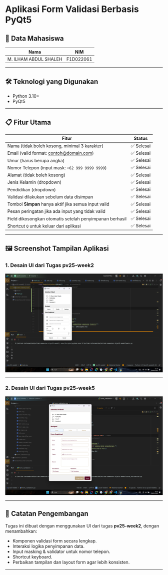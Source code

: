 # Aplikasi Form Validasi Berbasis PyQt5

## 👤 Data Mahasiswa

| Nama                  | NIM         |
|-----------------------|-------------|
| M. ILHAM ABDUL SHALEH | F1D022061   |

---

## 🛠️ Teknologi yang Digunakan

- Python 3.10+
- PyQt5

---


## 📋 Fitur Utama

| Fitur                                                                 | Status     |
|-----------------------------------------------------------------------|------------|
| Nama (tidak boleh kosong, minimal 3 karakter)                         | ✅ Selesai |
| Email (valid format: contoh@domain.com)                               | ✅ Selesai |
| Umur (harus berupa angka)                                             | ✅ Selesai |
| Nomor Telepon (input mask: `+62 999 9999 9999`)                       | ✅ Selesai |
| Alamat (tidak boleh kosong)                                           | ✅ Selesai |
| Jenis Kelamin (dropdown)                                              | ✅ Selesai |
| Pendidikan (dropdown)                                                 | ✅ Selesai |
| Validasi dilakukan sebelum data disimpan                              | ✅ Selesai |
| Tombol **Simpan** hanya aktif jika semua input valid                  | ✅ Selesai |
| Pesan peringatan jika ada input yang tidak valid                      | ✅ Selesai |
| Field dikosongkan otomatis setelah penyimpanan berhasil               | ✅ Selesai |
| Shortcut `Q` untuk keluar dari aplikasi                               | ✅ Selesai |


---

## 🖼️ Screenshot Tampilan Aplikasi

### 1. Desain UI dari Tugas pv25-week2

![Desain UI](asset/ss-1.png)

---

### 2. Desain UI dari Tugas pv25-week5

![Desian UI](asset/ss-2.png)

---

## 🧱 Catatan Pengembangan

Tugas ini dibuat dengan menggunakan UI dari tugas **pv25-week2**, dengan menambahkan:
- Komponen validasi form secara lengkap.
- Interaksi logika penyimpanan data.
- Input masking & validator untuk nomor telepon.
- Shortcut keyboard.
- Perbaikan tampilan dan layout form agar lebih konsisten.

---



